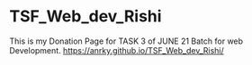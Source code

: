 # TSF_Web_dev_Rishi
This is my Donation Page for TASK 3 of JUNE 21 Batch for web Development.
https://anrky.github.io/TSF_Web_dev_Rishi/
